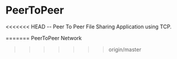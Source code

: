 # PeerToPeer
<<<<<<< HEAD
-- Peer To Peer File Sharing Application using TCP.
  
=======
PeerToPeer Network 
>>>>>>> origin/master
